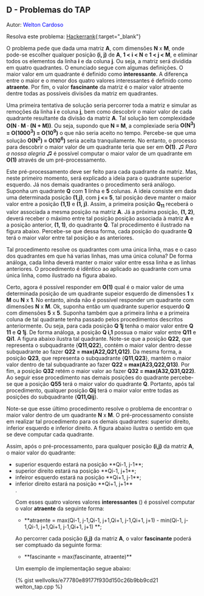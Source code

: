 ## D - Problemas do TAP
<div id="tap"></div>

Autor: <font color = "blue">Welton Cardoso</font>

Resolva este problema: [Hackerrank][hackerrank-d]{:target="_blank"}

O problema pede que dada uma matriz **A**, com dimensões **N** x **M**, onde pode-se escolher qualquer posição **(i, j)** de **A**, **1 < i < N** e **1 < j < M**, e eliminar todos os elementos da linha **i** e da coluna **j**. Ou seja, a matriz será dividida
em quatro quadrantes. O enunciado segue com algumas definições. O maior valor em um quadrante é definido
como **interessante**. A diferença entre o maior e o menor dos quatro valores interessantes é definido
como **atraente**. Por fim, o valor **fascinante** da matriz é o maior valor atraente dentre todas as
possíveis divisões da matriz em quadrantes.

Uma primeira tentativa de solução seria percorrer toda a matriz e simular as remoções da linha **i** e coluna **j**, bem como descobrir o maior valor de cada quadrante resultante da divisão da matriz **A**. Tal solução tem complexidade <b>O(N &middot; M &middot; (N + M))</b>. Ou seja, supondo que **N = M**, a complexiade seria <b>O(N<sup>3</sup>) = O(1000<sup>3</sup>) = O(10<sup>9</sup>)</b> o que não seria aceito no tempo. Percebe-se que uma solução <b>O(N<sup>2</sup>) = O(10<sup>6</sup>)</b> seria aceita tranquilamente. No entanto, o processo para descobrir o maior valor de um quadrante teria que ser em <b>O(1)</b>. &#9835; *Para a nossa alegria* &#9835; é possível computar o maior valor de um quadrante em <b>O(1)</b> através de um pré-processamento. 

Este pré-processamento deve ser feito para cada quadrante da matriz. Mas, neste primeiro momento, será explicado a ideia para o quadrante superior esquerdo. Já nos demais quadrantes o procedimento será análogo. Suponha um quadrante **Q** com **1** linha e **5** colunas. A ideia consiste em dada uma determinada posição **(1,j)**, com **j <= 5**, tal posição deve manter o maior valor entre a posição **(1,1)** e **(1, j)**. Assim, a primeira posição <b>Q<sub>11</sub></b> receberá o valor associada a mesma posição na matriz **A**. Já a próxima posição, **(1, 2)**, deverá receber o máximo entre tal posição posição associada à matriz **A** e a posição anterior, **(1, 1)**, do quadrante **Q**. Tal procedimento é ilustrado na figura abaixo. Percebe-se que dessa forma, cada posição do quadrante **Q** terá o maior valor entre tal posição e as anteriores.

Tal procedimento resolve os quadrantes com uma única linha, mas e o caso dos quadrantes em que há varias linhas, mas uma única coluna? De forma análoga, cada linha deverá manter o maior valor entre essa linha e as linhas anteriores. O procedimento é idêntico ao aplicado ao quadrante com uma única linha, como ilustrado na figura abaixo.

Certo, agora é possível responder em **O(1)** qual é o maior valor de uma determinada posição de um quadrante supeior esquerdo de dimensões **1** x **M** ou **N** x **1**. No entanto, ainda não é possível responder um quadrante com dimensões **N** x **M**. Ok, suponha então um quadrante superior esquerdo **Q** com dimensões **5** x **5**. Suponha também que a primeira linha e a primeira coluna de tal quadrante tenha passado pelos procedimentos descritos anteriormente. Ou seja, para cada posição **Q 1j** tenha o maior valor entre **Q 11** e **Q 1j**. De forma análoga, a posição **Q i,1** possua o maior valor entre **Q11** e **Qi1**. A figura abaixo ilustra tal quadrante. Note-se que a posição **Q22**, que representa o subquadrante {**Q11**,**Q22**}, contém o maior valor dentro desse subquadrante ao fazer **Q22 = max(A22,Q21,Q12)**. Da mesma forma, a posição **Q23**, que representa o subquadrante {**Q11**,**Q23**}, mantém o maior valor dentro de tal subquadrante ao fazer **Q22 = max(A23,Q22,Q13)**. Por fim, a posição **Q32** retém o maior valor ao fazer **Q32 = max(A32,Q31,Q22)**. Ao seguir esse procedimento nas demais posições do quadrante percebe-se que a posição **Q55** terá o maior valor do quadrante **Q**. Portanto, após tal procedimento, qualquer posição **Qij** terá o maior valor entre todas as posições do subquadrante {**Q11,Qij**}.

Note-se que esse último procedimento resolve o problema de encontrar o maior valor dentro de um quadrante **N** x **M**. O pré-processamento consiste em realizar tal procedimento para os demais quadrantes: superior direito, inferior esquerdo e inferior direito. A figura abaixo ilustra o sentido em que se deve computar cada quadrante.


Assim, após o pré-processamento, para qualquer posição **(i,j)** da matriz **A**, o maior valor do quadrante:
<ul>
  <li> superior esquerdo estará na posição **Qi-1, j-1**; </li>
  <li> superior direito estará na posição **Qi-1, j+1**;</li>
  <li> infeiror esquerdo estará na posição **Qi+1, j-1**;</li>
  <li> inferior direito estará na posição **Qi+1, j+1**</li>.
</lu>
    
Com esses quatro valores valores **interessantes** () é possível computar o valor **atraente** da seguinte forma:
<ul>
  <li> **atraente = max(Qi-1, j-1,Qi-1, j+1,Qi+1, j-1,Qi+1, j+1) - min(Qi-1, j-1,Qi-1, j+1,Qi+1, j-1,Qi+1, j+1) **; </li>
</ul>

Ao percorrer cada posição **(i,j)** da matriz **A**, o valor **fascinante** poderá ser comptuado da seguinte forma:

<ul>
  <li> **fascinante = max(fascinante, atraente)** </li>
</ul>

Um exemplo de implementação segue abaixo:

{% gist wellvolks/e77780e89177f930d150c26b9bb9cd21 welton_tap.cpp %}

[hackerrank-d]: https://www.hackerrank.com/contests/2-competicao-de-programacao-infufg-20182/challenges/problemas-do-tap
